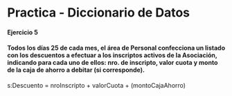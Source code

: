 # Practica - Diccionario de Datos

#### Ejercicio 5

#### Todos los días 25 de cada mes, el área de Personal confecciona un listado con los descuentos a efectuar a los inscriptos activos de la Asociación, indicando para cada uno de ellos: nro. de inscripto, valor cuota y monto de la caja de ahorro a debitar (si corresponde).

s:Descuento = nroInscripto + valorCuota + (montoCajaAhorro)
